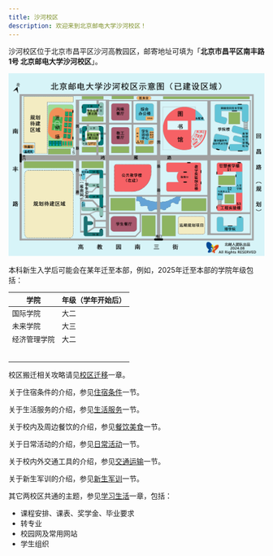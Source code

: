 ```yaml
---
title: 沙河校区
description: 欢迎来到北京邮电大学沙河校区！
---
```


沙河校区位于北京市昌平区沙河高教园区，邮寄地址可填为「**北京市昌平区南丰路1号 北京邮电大学沙河校区**」。

![](../../../assets/沙河地图.jpg)

本科新生入学后可能会在某年迁至本部，例如，2025年迁至本部的学院年级包括：

|学院|年级（学年开始后）|
|---|---|
|国际学院|大二|
|未来学院|大三|
|经济管理学院|大二|
|||
|||
|||
|||
|||
|||

校区搬迁相关攻略请见[校区迁移](/校区迁移/)一章。

关于住宿条件的介绍，参见[住宿条件](/沙河校区/住宿条件/)一节。

关于生活服务的介绍，参见[生活服务](/沙河校区/生活服务/)一节。

关于校内及周边餐饮的介绍，参见[餐饮美食](/沙河校区/餐饮美食/)一节。

关于日常活动的介绍，参见[日常活动](/沙河校区/日常活动/)一节。

关于校内外交通工具的介绍，参见[交通运输](/沙河校区/交通运输/)一节。

关于新生军训的介绍，参见[新生军训](/沙河校区/新生军训/)一节。

其它两校区共通的主题，参见[学习生活](/学习生活/学习生活)一章，包括：

- 课程安排、课表、奖学金、毕业要求 
- 转专业
- 校园网及常用网站
- 学生组织
